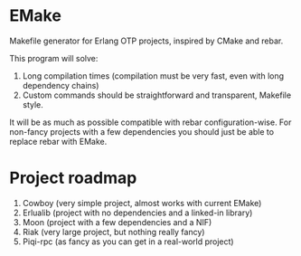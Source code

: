 EMake
=====

Makefile generator for Erlang OTP projects, inspired by CMake and rebar.

This program will solve:
1. Long compilation times (compilation must be very fast, even with long
   dependency chains)
2. Custom commands should be straightforward and transparent, Makefile style.

It will be as much as possible compatible with rebar configuration-wise. For
non-fancy projects with a few dependencies you should just be able to replace
rebar with EMake.

Project roadmap
===============

1. Cowboy (very simple project, almost works with current EMake)
2. Erlualib (project with no dependencies and a linked-in library)
3. Moon (project with a few dependencies and a NIF)
4. Riak (very large project, but nothing really fancy)
5. Piqi-rpc (as fancy as you can get in a real-world project)
